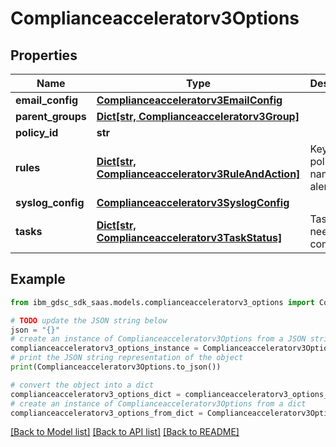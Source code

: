 # Complianceacceleratorv3Options


## Properties

Name | Type | Description | Notes
------------ | ------------- | ------------- | -------------
**email_config** | [**Complianceacceleratorv3EmailConfig**](Complianceacceleratorv3EmailConfig.md) |  | [optional] 
**parent_groups** | [**Dict[str, Complianceacceleratorv3Group]**](Complianceacceleratorv3Group.md) |  | [optional] 
**policy_id** | **str** |  | [optional] 
**rules** | [**Dict[str, Complianceacceleratorv3RuleAndAction]**](Complianceacceleratorv3RuleAndAction.md) | Key is policy rule names for alerts. | [optional] 
**syslog_config** | [**Complianceacceleratorv3SyslogConfig**](Complianceacceleratorv3SyslogConfig.md) |  | [optional] 
**tasks** | [**Dict[str, Complianceacceleratorv3TaskStatus]**](Complianceacceleratorv3TaskStatus.md) | Tasks that need to be completed. | [optional] 

## Example

```python
from ibm_gdsc_sdk_saas.models.complianceacceleratorv3_options import Complianceacceleratorv3Options

# TODO update the JSON string below
json = "{}"
# create an instance of Complianceacceleratorv3Options from a JSON string
complianceacceleratorv3_options_instance = Complianceacceleratorv3Options.from_json(json)
# print the JSON string representation of the object
print(Complianceacceleratorv3Options.to_json())

# convert the object into a dict
complianceacceleratorv3_options_dict = complianceacceleratorv3_options_instance.to_dict()
# create an instance of Complianceacceleratorv3Options from a dict
complianceacceleratorv3_options_from_dict = Complianceacceleratorv3Options.from_dict(complianceacceleratorv3_options_dict)
```
[[Back to Model list]](../README.md#documentation-for-models) [[Back to API list]](../README.md#documentation-for-api-endpoints) [[Back to README]](../README.md)


